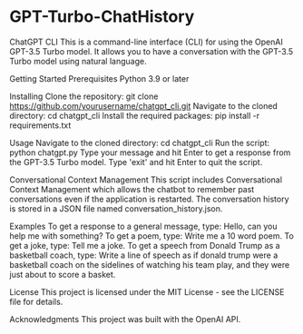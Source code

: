 # GPT-Turbo-ChatHistory
ChatGPT CLI
This is a command-line interface (CLI) for using the OpenAI GPT-3.5 Turbo model. It allows you to have a conversation with the GPT-3.5 Turbo model using natural language.

Getting Started
Prerequisites
Python 3.9 or later


Installing
Clone the repository: git clone https://github.com/yourusername/chatgpt_cli.git
Navigate to the cloned directory: cd chatgpt_cli
Install the required packages: pip install -r requirements.txt


Usage
Navigate to the cloned directory: cd chatgpt_cli
Run the script: python chatgpt.py
Type your message and hit Enter to get a response from the GPT-3.5 Turbo model.
Type 'exit' and hit Enter to quit the script.


Conversational Context Management
This script includes Conversational Context Management which allows the chatbot to remember past conversations even if the application is restarted. The conversation history is stored in a JSON file named conversation_history.json.

Examples
To get a response to a general message, type: Hello, can you help me with something?
To get a poem, type: Write me a 10 word poem.
To get a joke, type: Tell me a joke.
To get a speech from Donald Trump as a basketball coach, type: Write a line of speech as if donald trump were a basketball coach on the sidelines of watching his team play, and they were just about to score a basket.


License
This project is licensed under the MIT License - see the LICENSE file for details.

Acknowledgments
This project was built with the OpenAI API.
